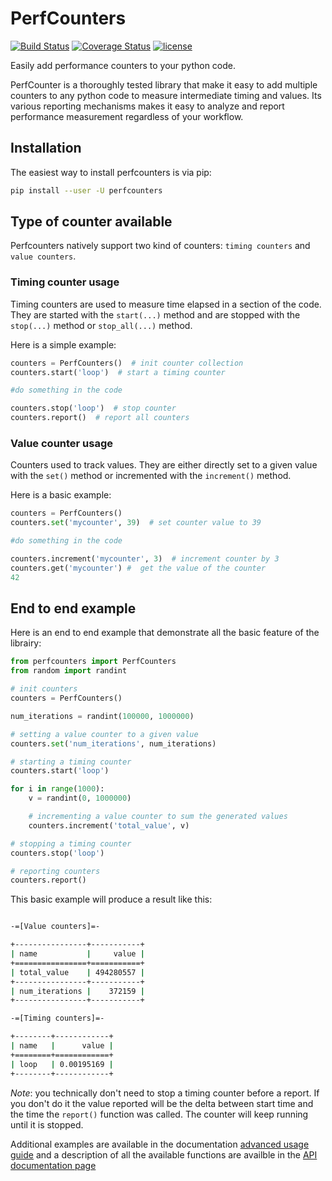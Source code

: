 # PerfCounters

[![Build Status](https://travis-ci.com/ebursztein/perfcounters.svg?branch=master)](https://travis-ci.com/ebursztein/perfcounters)
[![Coverage Status](https://coveralls.io/repos/github/ebursztein/perfcounters/badge.svg?branch=master)](https://coveralls.io/github/ebursztein/perfcounters?branch=master)
[![license](https://img.shields.io/badge/license-Apache%202-blue.svg?maxAge=2592000)](https://github.com/ebursztein/perfcounters/blob/master/LICENSE)

Easily add performance counters to your python code.

PerfCounter is a thoroughly tested library that make it easy to add multiple counters to any python code to measure intermediate timing and values. Its various reporting mechanisms makes it easy to analyze and report performance measurement regardless of your workflow.

## Installation

The easiest way to install perfcounters is via pip:

```bash
pip install --user -U perfcounters
```

## Type of counter available

Perfcounters natively support two kind of counters: `timing counters` and `value counters`.

### Timing counter usage

Timing counters are used to measure time elapsed in a section of the code. They are started with the `start(...)` method and are stopped with the `stop(...)` method or `stop_all(...)` method.

Here is a simple example:

```python
counters = PerfCounters()  # init counter collection
counters.start('loop')  # start a timing counter

#do something in the code

counters.stop('loop')  # stop counter
counters.report()  # report all counters
```

### Value counter usage

Counters used to track values. They are either directly set to a given value with the `set()` method  or incremented with the `increment()` method. 

Here is a basic example:

```python
counters = PerfCounters()  
counters.set('mycounter', 39)  # set counter value to 39

#do something in the code

counters.increment('mycounter', 3)  # increment counter by 3
counters.get('mycounter') #  get the value of the counter
42
```

## End to end example

Here is an end to end example that demonstrate all the basic feature of the librairy:

```python
from perfcounters import PerfCounters
from random import randint

# init counters
counters = PerfCounters()  

num_iterations = randint(100000, 1000000)

# setting a value counter to a given value
counters.set('num_iterations', num_iterations)

# starting a timing counter
counters.start('loop')

for i in range(1000):
    v = randint(0, 1000000)

    # incrementing a value counter to sum the generated values
    counters.increment('total_value', v)

# stopping a timing counter
counters.stop('loop')

# reporting counters
counters.report()
```

This basic example will produce a result like this:

```bash

-=[Value counters]=-

+----------------+-----------+
| name           |     value |
+================+===========+
| total_value    | 494280557 |
+----------------+-----------+
| num_iterations |    372159 |
+----------------+-----------+

-=[Timing counters]=-

+--------+------------+
| name   |      value |
+========+============+
| loop   | 0.00195169 |
+--------+------------+
```

*Note*: you technically don't need to stop a timing counter before a report. If you don't do it the value reported will be the delta between start time and the time the `report()` function was called. The counter will keep running until it is stopped.

Additional examples are available in the documentation [advanced usage guide](https://github.com/ebursztein/perfcounters/tree/master/docs/advanced_usage.md) and a description of all the available functions are availble in the [API documentation page](https://github.com/ebursztein/perfcounters/tree/master/docs/api.md)

